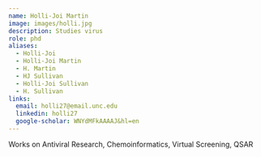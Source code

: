 ```yaml
---
name: Holli-Joi Martin
image: images/holli.jpg
description: Studies virus 
role: phd
aliases:
  - Holli-Joi
  - Holli-Joi Martin
  - H. Martin
  - HJ Sullivan
  - Holli-Joi Sullivan
  - H. Sullivan
links:
  email: holli27@email.unc.edu
  linkedin: holli27
  google-scholar: WNYdMFkAAAAJ&hl=en
---
```


Works on Antiviral Research, Chemoinformatics, Virtual Screening, QSAR
